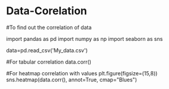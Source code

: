 # Data-Corelation
#To find out the correlation of data

import pandas as pd
import numpy as np
import seaborn as sns

data=pd.read_csv('My_data.csv')

#For tabular correlation
data.corr()

#For heatmap correlation with values
plt.figure(figsize=(15,8)) 
sns.heatmap(data.corr(), annot=True, cmap="Blues")
